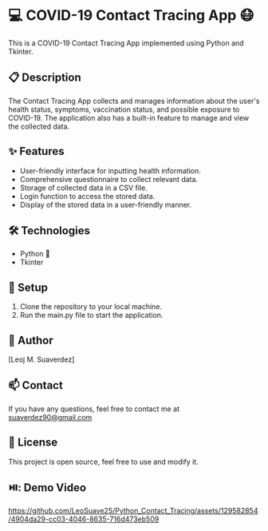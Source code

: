 # :computer: COVID-19 Contact Tracing App :mask:

This is a COVID-19 Contact Tracing App implemented using Python and Tkinter.

## :clipboard: Description

The Contact Tracing App collects and manages information about the user's health status, symptoms, vaccination status, and possible exposure to COVID-19. The application also has a built-in feature to manage and view the collected data.

## :sparkles: Features

- User-friendly interface for inputting health information.
- Comprehensive questionnaire to collect relevant data.
- Storage of collected data in a CSV file.
- Login function to access the stored data.
- Display of the stored data in a user-friendly manner.

## :hammer_and_wrench: Technologies

- Python :snake:
- Tkinter

## :floppy_disk: Setup

1. Clone the repository to your local machine.
2. Run the main.py file to start the application.

## :bust_in_silhouette: Author

[Leoj M. Suaverdez]

## :mailbox: Contact

If you have any questions, feel free to contact me at suaverdez90@gmail.com

## :file_folder: License

This project is open source, feel free to use and modify it.

## ⏯️: Demo Video


https://github.com/LeoSuave25/Python_Contact_Tracing/assets/129582854/4904da29-cc03-4046-8635-716d473eb509


